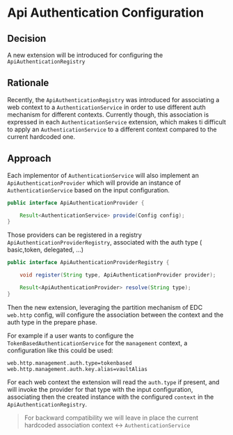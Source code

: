 # Api Authentication Configuration

## Decision

A new extension will be introduced for configuring the `ApiAuthenticationRegistry`

## Rationale

Recently, the `ApiAuthenticationRegistry` was introduced for associating a web context to a `AuthenticationService` in
order to use different auth mechanism for different contexts. Currently though, this association is expressed
in each `AuthenticationService` extension, which makes ti difficult to apply an `AuthenticationService` to a different
context compared to the current hardcoded one.

## Approach

Each implementor of `AuthenticationService` will also implement an `ApiAuthenticationProvider` which will provide an
instance of `AuthenticationService` based on the input configuration.

```java
public interface ApiAuthenticationProvider {

    Result<AuthenticationService> provide(Config config);
}
```

Those providers can be registered in a registry `ApiAuthenticationProviderRegistry`, associated with the auth type (
basic,token, delegated, ...)

```java
public interface ApiAuthenticationProviderRegistry {

    void register(String type, ApiAuthenticationProvider provider);

    Result<ApiAuthenticationProvider> resolve(String type);
}
```

Then the new extension, leveraging the partition mechanism of EDC `web.http` config, will configure the association
between the context and the auth type in the prepare phase.

For example if a user wants to configure the `TokenBasedAuthenticationService` for the `management` context, a
configuration like this could be used:

```
web.http.management.auth.type=tokenbased
web.http.management.auth.key.alias=vaultAlias
```

For each web context the extension will read the `auth.type` if present, and will invoke the provider for that type with
the input configuration, associating then the created instance with the configured `context` in
the `ApiAuthenticationRegistry`.

> For backward compatibility we will leave in place the current hardcoded association
> context <-> `AuthenticationService`
